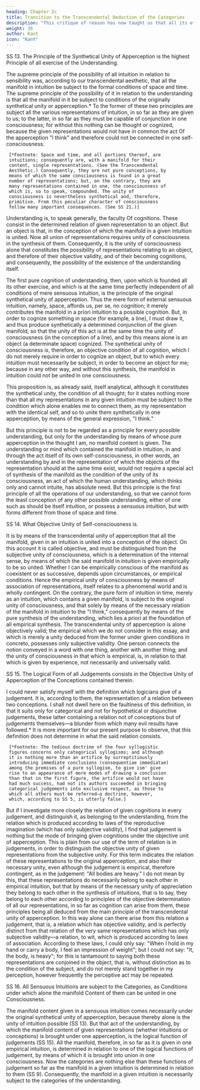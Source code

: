 ```yaml
---
heading: Chapter 2c
title: Transition to the Transcendental Deduction of the Categories
description: "This critique of reason has now taught us that all its efforts to extend the bounds of knowledge are utterly fruitless"
weight: 36
author: Kant
icon: "Kant"
---
```




SS 13. The Principle of the Synthetical Unity of Apperception is the highest Principle of all exercise of the Understanding.

The supreme principle of the possibility of all intuition in relation to sensibility was, according to our transcendental aesthetic, that all the manifold in intuition be subject to the formal conditions of space and time. The supreme principle of the possibility of it in relation to the understanding is that all the manifold in it be subject to conditions of the originally synthetical unity or apperception.* To the former of these two principles are subject all the various representations of intuition, in so far as they are given to us; to the latter, in so far as they must be capable of conjunction in one consciousness; for without this nothing can be thought or cognized, because the given representations would not have in common the act Of the apperception "I think" and therefore could not be connected in one self-consciousness.

     [*Footnote: Space and time, and all portions thereof, are
     intuitions; consequently are, with a manifold for their
     content, single representations. (See the Transcendental
     Aesthetic.) Consequently, they are not pure conceptions, by
     means of which the same consciousness is found in a great
     number of representations; but, on the contrary, they are
     many representations contained in one, the consciousness of
     which is, so to speak, compounded. The unity of
     consciousness is nevertheless synthetical and, therefore,
     primitive. From this peculiar character of consciousness
     follow many important consequences. (See SS 21.)]

Understanding is, to speak generally, the faculty Of cognitions. These consist in the determined relation of given representation to an object. But an object is that, in the conception of which the manifold in a given intuition is united. Now all union of representations requires unity of consciousness in the synthesis of them. Consequently, it is the unity of consciousness alone that constitutes the possibility of representations relating to an object, and therefore of their objective validity, and of their becoming cognitions, and consequently, the possibility of the existence of the understanding itself.

The first pure cognition of understanding, then, upon which is founded all its other exercise, and which is at the same time perfectly independent of all conditions of mere sensuous intuition, is the principle of the original synthetical unity of apperception. Thus the mere form of external sensuous intuition, namely, space, affords us, per se, no cognition; it merely contributes the manifold in a priori intuition to a possible cognition. But, in order to cognize something in space (for example, a line), I must draw it, and thus produce synthetically a determined conjunction of the given manifold, so that the unity of this act is at the same time the unity of consciousness (in the conception of a line), and by this means alone is an object (a determinate space) cognized. The synthetical unity of consciousness is, therefore, an objective condition of all cognition, which I do not merely require in order to cognize an object, but to which every intuition must necessarily be subject, in order to become an object for me; because in any other way, and without this synthesis, the manifold in intuition could not be united in one consciousness.

This proposition is, as already said, itself analytical, although it constitutes the synthetical unity, the condition of all thought; for it states nothing more than that all my representations in any given intuition must be subject to the condition which alone enables me to connect them, as my representation with the identical self, and so to unite them synthetically in one apperception, by means of the general expression, "I think."

But this principle is not to be regarded as a principle for every possible understanding, but only for the understanding by means of whose pure apperception in the thought I am, no manifold content is given. The understanding or mind which contained the manifold in intuition, in and through the act itself of its own self-consciousness, in other words, an understanding by and in the representation of which the objects of the representation should at the same time exist, would not require a special act of synthesis of the manifold as the condition of the unity of its consciousness, an act of which the human understanding, which thinks only and cannot intuite, has absolute need. But this principle is the first principle of all the operations of our understanding, so that we cannot form the least conception of any other possible understanding, either of one such as should be itself intuition, or possess a sensuous intuition, but with forms different from those of space and time.

SS 14. What Objective Unity of Self-consciousness is.

It is by means of the transcendental unity of apperception that all the manifold, given in an intuition is united into a conception of the object. On this account it is called objective, and must be distinguished from the subjective unity of consciousness, which is a determination of the internal sense, by means of which the said manifold in intuition is given empirically to be so united. Whether I can be empirically conscious of the manifold as coexistent or as successive, depends upon circumstances, or empirical conditions. Hence the empirical unity of consciousness by means of association of representations, itself relates to a phenomenal world and is wholly contingent. On the contrary, the pure form of intuition in time, merely as an intuition, which contains a given manifold, is subject to the original unity of consciousness, and that solely by means of the necessary relation of the manifold in intuition to the "I think," consequently by means of the pure synthesis of the understanding, which lies a priori at the foundation of all empirical synthesis. The transcendental unity of apperception is alone objectively valid; the empirical which we do not consider in this essay, and which is merely a unity deduced from the former under given conditions in concreto, possesses only subjective validity. One person connects the notion conveyed in a word with one thing, another with another thing; and the unity of consciousness in that which is empirical, is, in relation to that which is given by experience, not necessarily and universally valid.

SS 15. The Logical Form of all Judgements consists in the Objective Unity of Apperception of the Conceptions contained therein.

I could never satisfy myself with the definition which logicians give of a judgement. It is, according to them, the representation of a relation between two conceptions. I shall not dwell here on the faultiness of this definition, in that it suits only for categorical and not for hypothetical or disjunctive judgements, these latter containing a relation not of conceptions but of judgements themselves—a blunder from which many evil results have followed.* It is more important for our present purpose to observe, that this definition does not determine in what the said relation consists.

     [*Footnote: The tedious doctrine of the four syllogistic
     figures concerns only categorical syllogisms; and although
     it is nothing more than an artifice by surreptitiously
     introducing immediate conclusions (consequentiae immediatae)
     among the premises of a pure syllogism, to give ism' give
     rise to an appearance of more modes of drawing a conclusion
     than that in the first figure, the artifice would not have
     had much success, had not its authors succeeded in bringing
     categorical judgements into exclusive respect, as those to
     which all others must be referred—a doctrine, however,
     which, according to SS 5, is utterly false.]

But if I investigate more closely the relation of given cognitions in every judgement, and distinguish it, as belonging to the understanding, from the relation which is produced according to laws of the reproductive imagination (which has only subjective validity), I find that judgement is nothing but the mode of bringing given cognitions under the objective unit of apperception. This is plain from our use of the term of relation is in judgements, in order to distinguish the objective unity of given representations from the subjective unity. For this term indicates the relation of these representations to the original apperception, and also their necessary unity, even although the judgement is empirical, therefore contingent, as in the judgement: "All bodies are heavy." I do not mean by this, that these representations do necessarily belong to each other in empirical intuition, but that by means of the necessary unity of appreciation they belong to each other in the synthesis of intuitions, that is to say, they belong to each other according to principles of the objective determination of all our representations, in so far as cognition can arise from them, these principles being all deduced from the main principle of the transcendental unity of apperception. In this way alone can there arise from this relation a judgement, that is, a relation which has objective validity, and is perfectly distinct from that relation of the very same representations which has only subjective validity—a relation, to wit, which is produced according to laws of association. According to these laws, I could only say: "When I hold in my hand or carry a body, I feel an impression of weight"; but I could not say: "It, the body, is heavy"; for this is tantamount to saying both these representations are conjoined in the object, that is, without distinction as to the condition of the subject, and do not merely stand together in my perception, however frequently the perceptive act may be repeated.

SS 16. All Sensuous Intuitions are subject to the Categories, as Conditions under which alone the manifold Content of them can be united in one Consciousness.

The manifold content given in a sensuous intuition comes necessarily under the original synthetical unity of apperception, because thereby alone is the unity of intuition possible (SS 13). But that act of the understanding, by which the manifold content of given representations (whether intuitions or conceptions) is brought under one apperception, is the logical function of judgements (SS 15). All the manifold, therefore, in so far as it is given in one empirical intuition, is determined in relation to one of the logical functions of judgement, by means of which it is brought into union in one consciousness. Now the categories are nothing else than these functions of judgement so far as the manifold in a given intuition is determined in relation to them (SS 9). Consequently, the manifold in a given intuition is necessarily subject to the categories of the understanding.

